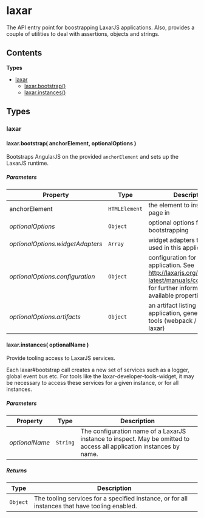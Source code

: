 
# <a id="laxar"></a>laxar

The API entry point for boostrapping LaxarJS applications.
Also, provides a couple of utilities to deal with assertions, objects and strings.

## Contents

**Types**

- [laxar](#laxar)
  - [laxar.bootstrap()](#laxar.bootstrap)
  - [laxar.instances()](#laxar.instances)

## Types

### <a id="laxar"></a>laxar

#### <a id="laxar.bootstrap"></a>laxar.bootstrap( anchorElement, optionalOptions )

Bootstraps AngularJS on the provided `anchorElement` and sets up the LaxarJS runtime.

##### Parameters

| Property | Type | Description |
| -------- | ---- | ----------- |
| anchorElement | `HTMLElement` |  the element to insert the page in |
| _optionalOptions_ | `Object` |  optional options for bootstrapping |
| _optionalOptions.widgetAdapters_ | `Array` |  widget adapters that are used in this application |
| _optionalOptions.configuration_ | `Object` |  configuration for the laxar application. See http://laxarjs.org/docs/laxar-latest/manuals/configuration/ for further information on available properties |
| _optionalOptions.artifacts_ | `Object` |  an artifact listing for the application, generated build tools (webpack / grunt-laxar) |

#### <a id="laxar.instances"></a>laxar.instances( optionalName )

Provide tooling access to LaxarJS services.

Each laxar#bootstrap call creates a new set of services such as a logger, global event bus etc. For tools
like the laxar-developer-tools-widget, it may be necessary to access these services for a given instance,
or for all instances.

##### Parameters

| Property | Type | Description |
| -------- | ---- | ----------- |
| _optionalName_ | `String` |  The configuration name of a LaxarJS instance to inspect. May be omitted to access all application instances by name. |

##### Returns

| Type | Description |
| ---- | ----------- |
| `Object` |  The tooling services for a specified instance, or for all instances that have tooling enabled. |
